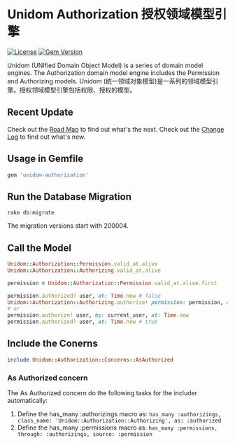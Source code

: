 # Unidom Authorization 授权领域模型引擎

[![License](https://img.shields.io/badge/license-MIT-green.svg)](http://opensource.org/licenses/MIT)
[![Gem Version](https://badge.fury.io/rb/unidom-authorization.svg)](https://badge.fury.io/rb/unidom-authorization)

Unidom (UNIfied Domain Object Model) is a series of domain model engines. The Authorization domain model engine includes the Permission and Authorizing models.
Unidom (统一领域对象模型)是一系列的领域模型引擎。授权领域模型引擎包括权限、授权的模型。

## Recent Update
Check out the [Road Map](ROADMAP.md) to find out what's the next.
Check out the [Change Log](CHANGELOG.md) to find out what's new.

## Usage in Gemfile
```ruby
gem 'unidom-authorization'
```

## Run the Database Migration
```shell
rake db:migrate
```
The migration versions start with 200004.

## Call the Model
```ruby
Unidom::Authorization::Permission.valid_at.alive
Unidom::Authorization::Authorizing.valid_at.alive

permission = Unidom::Authorization::Permission.valid_at.alive.first

permission.authorized? user, at: Time.now # false
Unidom::Authorization::Authorizing.authorize! permission: permission, authorized: user
# or
permission.authorize! user, by: current_user, at: Time.now
permission.authorized? user, at: Time.now # true

```

## Include the Conerns
```ruby
include Unidom::Authorization::Concerns::AsAuthorized
```

### As Authorized concern
The As Authorized concern do the following tasks for the includer automatically:  
1. Define the has_many :authorizings macro as: ``has_many :authorizings, class_name: 'Unidom::Authorization::Authorizing', as: :authorized``  
2. Define the has_many :permissions macro as: ``has_many :permissions, through: :authorizings, source: :permission``  
